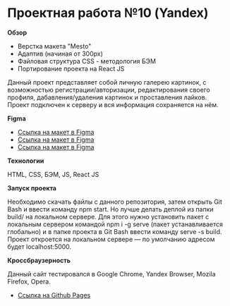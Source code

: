 # Проектная работа №10 (Yandex)

**Обзор**

* Верстка макета "Mesto"
* Адаптив (начиная от 300px)
* Файловая структура CSS - методология БЭМ
* Портирование проекта на React JS

Данный проект представляет собой личную галерею картинок, с возможностью регистрации/авторизации, редактирования своего профиля, дабавления/удаления картинок и проставления лайков. Проект подключен к серверу и вся информация сохраняется на нём.

**Figma**

* [Ссылка на макет в Figma](https://www.figma.com/file/StZjf8HnoeLdiXS7dYrLAh/JavaScript.-Sprint-4)
* [Ссылка на макет в Figma](https://www.figma.com/file/nlYpT4VhFiwimn2YlncrcF/JavaScript.-Sprint-5)
* [Ссылка на макет в Figma](https://www.figma.com/file/fUESH7icdnexdbpwgYsUcc/Sprint-14-(RU))

**Технологии**

HTML, CSS, БЭМ, JS, React JS

**Запуск проекта**

Необходимо  скачать файлы с данного репозитория, затем открыть Git Bash и ввести команду npm start. Но лучше делать деплой из папки build/ на локальном сервере. Для этого нужно установить пакет с локальным сервером командой npm i -g serve (пакет устанавливается глобально) и в папке проекта в Git Bash ввести команду serve -s build. Проект откроется на локальном сервере — по умолчанию адресом будет localhost:5000.

**Кроссбраузерность**

Данный сайт тестировался в Google Chrome, Yandex Browser, Mozila Firefox, Opera.

* [Ссылка на Github Pages](http://10stavr96.github.io/mesto-react/)
